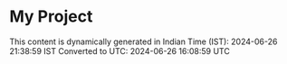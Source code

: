 # My Project

This content is dynamically generated in Indian Time (IST): 2024-06-26 21:38:59 IST
Converted to UTC: 2024-06-26 16:08:59 UTC
